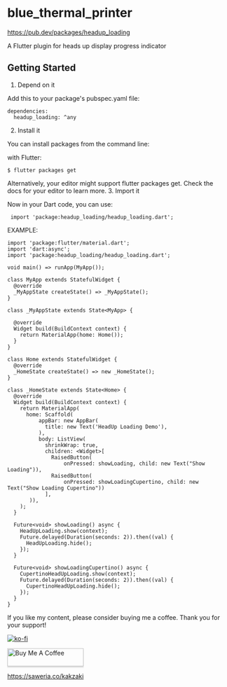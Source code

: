 # blue_thermal_printer

https://pub.dev/packages/headup_loading

A Flutter plugin for heads up display progress indicator

## Getting Started

1. Depend on it

Add this to your package's pubspec.yaml file:

    dependencies:
      headup_loading: ^any

2. Install it

You can install packages from the command line:

with Flutter:

    $ flutter packages get

Alternatively, your editor might support flutter packages get. Check the docs for your editor to learn more.
3. Import it

Now in your Dart code, you can use:

     import 'package:headup_loading/headup_loading.dart';


EXAMPLE:

    import 'package:flutter/material.dart';
    import 'dart:async';
    import 'package:headup_loading/headup_loading.dart';
    
    void main() => runApp(MyApp());
    
    class MyApp extends StatefulWidget {
      @override
      _MyAppState createState() => _MyAppState();
    }
    
    class _MyAppState extends State<MyApp> {
    
      @override
      Widget build(BuildContext context) {
        return MaterialApp(home: Home());
      }
    }
    
    class Home extends StatefulWidget {
      @override
      _HomeState createState() => new _HomeState();
    }
    
    class _HomeState extends State<Home> {
      @override
      Widget build(BuildContext context) {
        return MaterialApp(
          home: Scaffold(
              appBar: new AppBar(
                title: new Text('HeadUp Loading Demo'),
              ),
              body: ListView(
                shrinkWrap: true,
                children: <Widget>[
                  RaisedButton(
                      onPressed: showLoading, child: new Text("Show Loading")),
                  RaisedButton(
                      onPressed: showLoadingCupertino, child: new Text("Show Loading Cupertino"))
                ],
           )),
        );
      }
    
      Future<void> showLoading() async {
        HeadUpLoading.show(context);
        Future.delayed(Duration(seconds: 2)).then((val) {
          HeadUpLoading.hide();
        });
      }
    
      Future<void> showLoadingCupertino() async {
        CupertinoHeadUpLoading.show(context);
        Future.delayed(Duration(seconds: 2)).then((val) {
          CupertinoHeadUpLoading.hide();
        });
      }
    }


If you like my content, please consider buying me a coffee. Thank you for your support!

[![ko-fi](https://ko-fi.com/img/githubbutton_sm.svg)](https://ko-fi.com/Z8Z6656JW)

<a href="https://www.buymeacoffee.com/QP1rCmf5L" target="_blank"><img src="https://www.buymeacoffee.com/assets/img/custom_images/orange_img.png" alt="Buy Me A Coffee" style="height: 41px !important;width: 174px !important;box-shadow: 0px 3px 2px 0px rgba(190, 190, 190, 0.5) !important;-webkit-box-shadow: 0px 3px 2px 0px rgba(190, 190, 190, 0.5) !important;" ></a>

https://saweria.co/kakzaki
